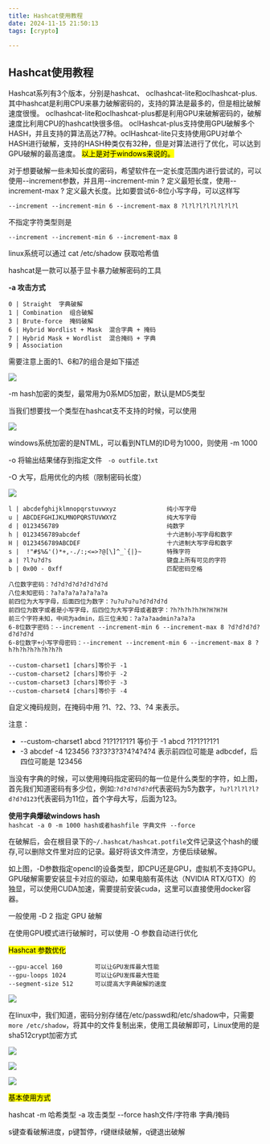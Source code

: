 ```yaml
---
title: Hashcat使用教程
date: 2024-11-15 21:50:13
tags: [crypto]

---
```


## Hashcat使用教程

Hashcat系列有3个版本，分别是hashcat、 oclhashcat-lite和oclhashcat-plus.
其中hashcat是利用CPU来暴力破解密码的，支持的算法是最多的，但是相比破解速度很慢。
oclhashcat-lite和oclhashcat-plus都是利用GPU来破解密码的，破解速度比利用CPU的hashcat快很多倍。
oclHashcat-plus支持使用GPU破解多个HASH，并且支持的算法高达77种。oclHashcat-lite只支持使用GPU对单个HASH进行破解，支持的HASH种类仅有32种，但是对算法进行了优化，可以达到GPU破解的最高速度。
<mark>以上是对于windows来说的。</mark>

对于想要破解一些未知长度的密码，希望软件在一定长度范围内进行尝试的，可以使用--increment参数，并且用--increment-min ? 定义最短长度，使用--increment-max ? 定义最大长度。比如要尝试6-8位小写字母，可以这样写

`--increment --increment-min 6 --increment-max 8 ?l?l?l?l?l?l?l?l`

不指定字符类型则是

`--increment --increment-min 6 --increment-max 8`

linux系统可以通过 cat /etc/shadow 获取哈希值

hashcat是一款可以基于显卡暴力破解密码的工具

****-a 攻击方式****

```
0 | Straight  字典破解
1 | Combination  组合破解
3 | Brute-force  掩码破解
6 | Hybrid Wordlist + Mask  混合字典 + 掩码
7 | Hybrid Mask + Wordlist  混合掩码 + 字典
9 | Association
```

需要注意上面的1、6和7的组合是如下描述

![](Hashcat使用教程/2022-12-21-15-17-41-2022-09-03-16-15-13-image.png)

-m hash加密的类型，最常用为0系MD5加密，默认是MD5类型

当我们想要找一个类型在hashcat支不支持的时候，可以使用

![](Hashcat使用教程/2022-12-21-15-18-20-2022-09-04-12-01-12-image.png)

windows系统加密的是NTML，可以看到NTLM的ID号为1000，则使用 -m 1000

-o 将输出结果储存到指定文件  ` -o outfile.txt`

-O 大写，启用优化的内核（限制密码长度）

![](Hashcat使用教程/2022-12-21-15-19-21-2022-09-04-12-07-49-image.png)

```
l | abcdefghijklmnopqrstuvwxyz              纯小写字母
u | ABCDEFGHIJKLMNOPQRSTUVWXYZ              纯大写字母
d | 0123456789                              纯数字
h | 0123456789abcdef                        十六进制小写字母和数字
H | 0123456789ABCDEF                        十六进制大写字母和数字
s |  !"#$%&'()*+,-./:;<=>?@[\]^_`{|}~       特殊字符
a | ?l?u?d?s                                键盘上所有可见的字符
b | 0x00 - 0xff                             匹配密码空格
```

```
八位数字密码：?d?d?d?d?d?d?d?d
八位未知密码：?a?a?a?a?a?a?a?a
前四位为大写字母，后面四位为数字：?u?u?u?u?d?d?d?d
前四位为数字或者是小写字母，后四位为大写字母或者数字：?h?h?h?h?H?H?H?H
前三个字符未知，中间为admin，后三位未知：?a?a?aadmin?a?a?a
6-8位数字密码：--increment --increment-min 6 --increment-max 8 ?d?d?d?d?d?d?d?d
6-8位数字+小写字母密码：--increment --increment-min 6 --increment-max 8 ?h?h?h?h?h?h?h?h
```

```
--custom-charset1 [chars]等价于 -1
--custom-charset2 [chars]等价于 -2
--custom-charset3 [chars]等价于 -3
--custom-charset4 [chars]等价于 -4
```

自定义掩码规则，在掩码中用 ?1、?2、?3、?4 来表示。

注意：

- --custom-charset1 abcd ?1?1?1?1?1 等价于 -1 abcd ?1?1?1?1?1
- -3 abcdef -4 123456 ?3?3?3?3?4?4?4?4 表示前四位可能是 adbcdef，后四位可能是 123456

当没有字典的时候，可以使用掩码指定密码的每一位是什么类型的字符，如上图，首先我们知道密码有多少位，例如:`?d?d?d?d?d`代表密码为5为数字，`?u?l?l?l?l?d?d?d123`代表密码为11位，首个字母大写，后面为123。

**使用字典爆破windows hash**  
`hashcat -a 0 -m 1000 hash或者hashfile 字典文件 --force`

在破解后，会在根目录下的`~/.hashcat/hashcat.potfile`文件记录这个hash的缓存,可以删除文件里对应的记录。最好将该文件清空，方便后续破解。

如上图，-D参数指定opencl的设备类型，即CPU还是GPU，虚拟机不支持GPU。GPU破解需要安装显卡对应的驱动，如果电脑有英伟达（NVIDIA RTX/GTX）的独显，可以使用CUDA加速，需要提前安装cuda，这里可以直接使用docker容器。

一般使用 -D 2 指定 GPU 破解

在使用GPU模式进行破解时，可以使用 -O 参数自动进行优化

<mark>Hashcat 参数优化</mark>

```
--gpu-accel 160         可以让GPU发挥最大性能
--gpu-loops 1024        可以让GPU发挥最大性能
--segment-size 512      可以提高大字典破解的速度
```

![](Hashcat使用教程/2022-12-21-15-20-12-2022-09-04-12-32-40-image.png)

在linux中，我们知道，密码分别存储在/etc/passwd和/etc/shadow中，只需要`more /etc/shadow`，将其中的文件复制出来，使用工具破解即可，Linux使用的是 sha512crypt加密方式

![](Hashcat使用教程/2022-12-21-15-20-41-2022-09-04-13-31-26-image.png)

![](Hashcat使用教程/2022-12-21-15-21-06-2022-09-04-13-36-40-image.png)

![](Hashcat使用教程/2022-12-21-15-21-28-2022-09-04-13-37-36-image.png)

<mark>基本使用方式 </mark>

hashcat -m 哈希类型 -a 攻击类型 --force hash文件/字符串 字典/掩码

s键查看破解进度，p键暂停，r键继续破解，q键退出破解

